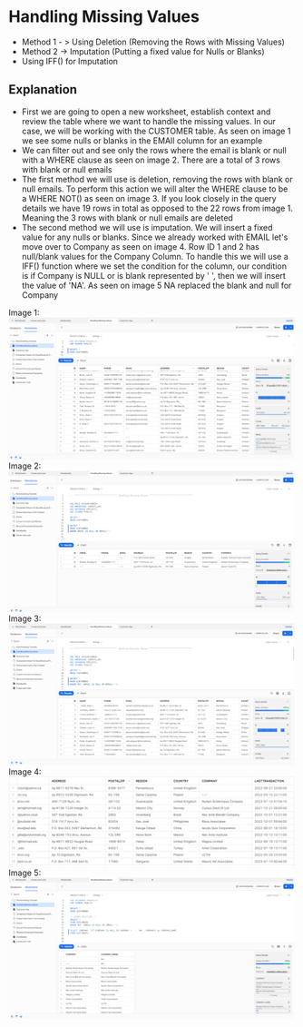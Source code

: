 # Handling Missing Values
* Method 1 - > Using Deletion (Removing the Rows with Missing Values)
* Method 2 -> Imputation (Putting a fixed value for Nulls or Blanks)
* Using IFF() for Imputation

## Explanation
* First we are going to open a new worksheet, establish context and review the table where we want to handle the missing values. In our case, we will be working with the CUSTOMER table. As seen on image 1 we see some nulls or blanks in the EMAIl column for an example
* We can filter out and see only the rows where the email is blank or null with a WHERE clause as seen on image 2. There are a total of 3 rows with blank or null emails
* The first method we will use is deletion, removing the rows with blank or null emails. To perform this action we will alter the WHERE clause to be a WHERE NOT() as seen on image 3. If you look closely in the query details we have 19 rows in total as opposed to the 22 rows from image 1. Meaning the 3 rows with blank or null emails are deleted
* The second method we will use is imputation. We will insert a fixed value for any nulls or blanks. Since we already worked with EMAIL let's move over to Company as seen on image 4. Row ID 1 and 2 has null/blank values for the Company Column. To handle this we will use a IFF() function where we set the condition for the column, our condition is if Company is NULL or is blank represented by ' ', then we will insert the value of 'NA'. As seen on image 5 NA replaced the blank and null for Company

Image 1:
![](https://github.com/Nwiradiradja/DataCleaning-Snowflake/blob/main/Missing_Values/Missing1.png?raw=true)
Image 2:
![](https://github.com/Nwiradiradja/DataCleaning-Snowflake/blob/main/Missing_Values/Missing2.png?raw=true)
Image 3:
![](https://github.com/Nwiradiradja/DataCleaning-Snowflake/blob/main/Missing_Values/Missing3.png?raw=true)
Image 4:
![](https://github.com/Nwiradiradja/DataCleaning-Snowflake/blob/main/Missing_Values/Missing4.png?raw=true)
Image 5:
![](https://github.com/Nwiradiradja/DataCleaning-Snowflake/blob/main/Missing_Values/Missing5.png?raw=true)
